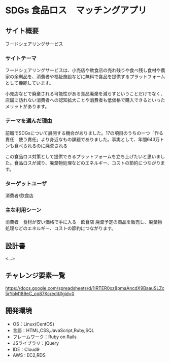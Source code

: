 # SDGs 食品ロス　マッチングアプリ

## サイト概要
フードシェアリングサービス

### サイトテーマ
フードシェアリングサービスは、小売店や飲食店の売れ残りや食べ残し食材や農家の余剰品を、消費者や福祉施設などに無料で食品を提供するプラットフォームとして機能しています。

小売店などで廃棄される可能性がある食品廃棄を減らすということだけでなく、店舗に訪れない消費者への認知拡大ことや消費者も低価格で購入できるといったメリットがあります。

### テーマを選んだ理由
前職でSDGsについて展開する機会がありました。17の項目のうちの一つ「作る責任　使う責任」より身近なもの課題でありました。事実として、年間643万トンも食べられるのに廃棄される

この食品ロス対策として提供できるプラットフォームを立ち上げたいと思いました。食品ロスが減り、廃棄物処理などのエネルギー、コストの節約につながります。

### ターゲットユーザ
消費者/飲食店

### 主な利用シーン
消費者　食材が安い価格で手に入る　飲食店 廃棄予定の商品を販売し、廃棄物処理などのエネルギー、コストの節約につながります。

## 設計書
<...>

## チャレンジ要素一覧
<https://docs.google.com/spreadsheets/d/1IRTER0xz8pmaAncdX9BaauSLZc5rYoM189eC_cp87Kc/edit#gid=0>

## 開発環境
- OS：Linux(CentOS)
- 言語：HTML,CSS,JavaScript,Ruby,SQL
- フレームワーク：Ruby on Rails
- JSライブラリ：jQuery
- IDE：Cloud9
- AWS : EC2,RDS


